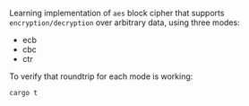 Learning implementation of `aes` block cipher that supports `encryption/decryption` over arbitrary data, using three modes:

- ecb
- cbc
- ctr

To verify that roundtrip for each mode is working:
```
cargo t
```
